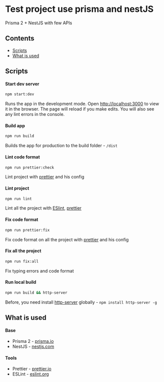 # Test project use prisma and nestJS

Prisma 2 + NestJS with few APIs

## Contents

- [Scripts](#scripts)
- [What is used](#what-is-used)

## Scripts

#### Start dev server

```sh
npm start:dev
```
Runs the app in the development mode. Open [http://localhost:3000](http://localhost:3000) to view it in the browser. The page will reload if you make edits. You will also see any lint errors in the console.

#### Build app

```sh
npm run build
```
Builds the app for production to the build folder - `/dist`

#### Lint code format

```sh
npm run prettier:check
```
Lint project with [prettier](https://prettier.io/) and his config

#### Lint project

```sh
npm run lint
```
Lint all the project with [ESlint](https://eslint.org/), [prettier](https://prettier.io/)


#### Fix code format

```sh
npm run prettier:fix
```
Fix code format on all the project with [prettier](https://prettier.io/) and his config

#### Fix all the project

```sh
npm run fix:all
```
Fix typing errors and code format

#### Run local build

```sh
npm run build && http-server
```
Before, you need install [http-server](https://github.com/http-party/http-server) globally - `npm install http-server -g`

## What is used

#### Base
- Prisma 2 - [prisma.io](https://www.prisma.io/)
- NestJS  - [nestjs.com](https://nestjs.com/)

#### Tools
- Prettier - [prettier.io](https://prettier.io/)
- ESLint - [eslint.org](https://eslint.org/)
